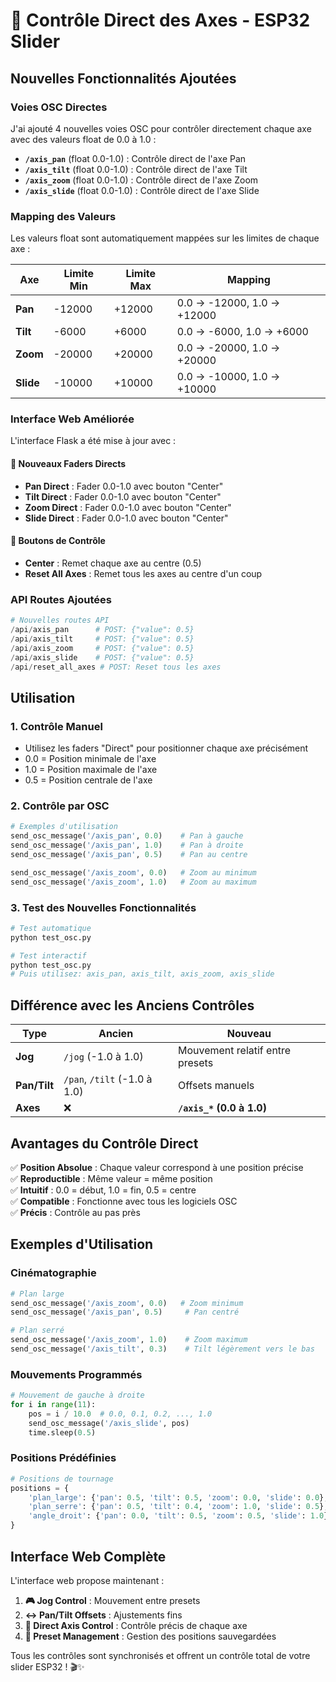 # 🎯 Contrôle Direct des Axes - ESP32 Slider

## Nouvelles Fonctionnalités Ajoutées

### **Voies OSC Directes**

J'ai ajouté 4 nouvelles voies OSC pour contrôler directement chaque axe avec des valeurs float de 0.0 à 1.0 :

- **`/axis_pan`** (float 0.0-1.0) : Contrôle direct de l'axe Pan
- **`/axis_tilt`** (float 0.0-1.0) : Contrôle direct de l'axe Tilt  
- **`/axis_zoom`** (float 0.0-1.0) : Contrôle direct de l'axe Zoom
- **`/axis_slide`** (float 0.0-1.0) : Contrôle direct de l'axe Slide

### **Mapping des Valeurs**

Les valeurs float sont automatiquement mappées sur les limites de chaque axe :

| Axe | Limite Min | Limite Max | Mapping |
|-----|------------|------------|---------|
| **Pan** | -12000 | +12000 | 0.0 → -12000, 1.0 → +12000 |
| **Tilt** | -6000 | +6000 | 0.0 → -6000, 1.0 → +6000 |
| **Zoom** | -20000 | +20000 | 0.0 → -20000, 1.0 → +20000 |
| **Slide** | -10000 | +10000 | 0.0 → -10000, 1.0 → +10000 |

### **Interface Web Améliorée**

L'interface Flask a été mise à jour avec :

#### **🎯 Nouveaux Faders Directs**
- **Pan Direct** : Fader 0.0-1.0 avec bouton "Center"
- **Tilt Direct** : Fader 0.0-1.0 avec bouton "Center"  
- **Zoom Direct** : Fader 0.0-1.0 avec bouton "Center"
- **Slide Direct** : Fader 0.0-1.0 avec bouton "Center"

#### **🔄 Boutons de Contrôle**
- **Center** : Remet chaque axe au centre (0.5)
- **Reset All Axes** : Remet tous les axes au centre d'un coup

### **API Routes Ajoutées**

```python
# Nouvelles routes API
/api/axis_pan      # POST: {"value": 0.5}
/api/axis_tilt     # POST: {"value": 0.5}  
/api/axis_zoom     # POST: {"value": 0.5}
/api/axis_slide    # POST: {"value": 0.5}
/api/reset_all_axes # POST: Reset tous les axes
```

## **Utilisation**

### **1. Contrôle Manuel**
- Utilisez les faders "Direct" pour positionner chaque axe précisément
- 0.0 = Position minimale de l'axe
- 1.0 = Position maximale de l'axe  
- 0.5 = Position centrale de l'axe

### **2. Contrôle par OSC**
```python
# Exemples d'utilisation
send_osc_message('/axis_pan', 0.0)    # Pan à gauche
send_osc_message('/axis_pan', 1.0)    # Pan à droite
send_osc_message('/axis_pan', 0.5)    # Pan au centre

send_osc_message('/axis_zoom', 0.0)   # Zoom au minimum
send_osc_message('/axis_zoom', 1.0)   # Zoom au maximum
```

### **3. Test des Nouvelles Fonctionnalités**

```bash
# Test automatique
python test_osc.py

# Test interactif
python test_osc.py
# Puis utilisez: axis_pan, axis_tilt, axis_zoom, axis_slide
```

## **Différence avec les Anciens Contrôles**

| Type | Ancien | Nouveau |
|------|--------|---------|
| **Jog** | `/jog` (-1.0 à 1.0) | Mouvement relatif entre presets |
| **Pan/Tilt** | `/pan`, `/tilt` (-1.0 à 1.0) | Offsets manuels |
| **Axes** | ❌ | **`/axis_*` (0.0 à 1.0)** | **Position absolue** |

## **Avantages du Contrôle Direct**

✅ **Position Absolue** : Chaque valeur correspond à une position précise  
✅ **Reproductible** : Même valeur = même position  
✅ **Intuitif** : 0.0 = début, 1.0 = fin, 0.5 = centre  
✅ **Compatible** : Fonctionne avec tous les logiciels OSC  
✅ **Précis** : Contrôle au pas près  

## **Exemples d'Utilisation**

### **Cinématographie**
```python
# Plan large
send_osc_message('/axis_zoom', 0.0)   # Zoom minimum
send_osc_message('/axis_pan', 0.5)     # Pan centré

# Plan serré  
send_osc_message('/axis_zoom', 1.0)    # Zoom maximum
send_osc_message('/axis_tilt', 0.3)    # Tilt légèrement vers le bas
```

### **Mouvements Programmés**
```python
# Mouvement de gauche à droite
for i in range(11):
    pos = i / 10.0  # 0.0, 0.1, 0.2, ..., 1.0
    send_osc_message('/axis_slide', pos)
    time.sleep(0.5)
```

### **Positions Prédéfinies**
```python
# Positions de tournage
positions = {
    'plan_large': {'pan': 0.5, 'tilt': 0.5, 'zoom': 0.0, 'slide': 0.0},
    'plan_serre': {'pan': 0.5, 'tilt': 0.4, 'zoom': 1.0, 'slide': 0.5},
    'angle_droit': {'pan': 0.0, 'tilt': 0.5, 'zoom': 0.5, 'slide': 1.0}
}
```

## **Interface Web Complète**

L'interface web propose maintenant :

1. **🎮 Jog Control** : Mouvement entre presets
2. **↔️ Pan/Tilt Offsets** : Ajustements fins  
3. **🎯 Direct Axis Control** : Contrôle précis de chaque axe
4. **📍 Preset Management** : Gestion des positions sauvegardées

Tous les contrôles sont synchronisés et offrent un contrôle total de votre slider ESP32 ! 🎬✨

